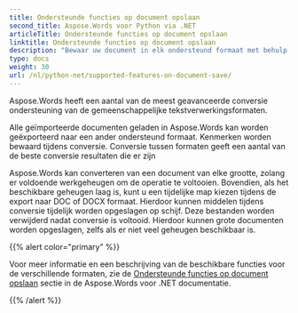```yaml
---
title: Ondersteunde functies op document opslaan
second_title: Aspose.Words voor Python via .NET
articleTitle: Ondersteunde functies op document opslaan
linktitle: Ondersteunde functies op document opslaan
description: "Bewaar uw document in elk ondersteund formaat met behulp van Python. Converteren en exporteren van een document van elke grootte."
type: docs
weight: 30
url: /nl/python-net/supported-features-on-document-save/
---
```


Aspose.Words heeft een aantal van de meest geavanceerde conversie ondersteuning van de gemeenschappelijke tekstverwerkingsformaten.

Alle geïmporteerde documenten geladen in Aspose.Words kan worden geëxporteerd naar een ander ondersteund formaat. Kenmerken worden bewaard tijdens conversie. Conversie tussen formaten geeft een aantal van de beste conversie resultaten die er zijn

Aspose.Words kan converteren van een document van elke grootte, zolang er voldoende werkgeheugen om de operatie te voltooien. Bovendien, als het beschikbare geheugen laag is, kunt u een tijdelijke map kiezen tijdens de export naar DOC of DOCX formaat. Hierdoor kunnen middelen tijdens conversie tijdelijk worden opgeslagen op schijf. Deze bestanden worden verwijderd nadat conversie is voltooid. Hierdoor kunnen grote documenten worden opgeslagen, zelfs als er niet veel geheugen beschikbaar is.

{{% alert color="primary" %}}

Voor meer informatie en een beschrijving van de beschikbare functies voor de verschillende formaten, zie de [Ondersteunde functies op document opslaan](/words/nl/net/supported-features-on-document-save/) sectie in de Aspose.Words voor .NET documentatie.

{{% /alert %}}